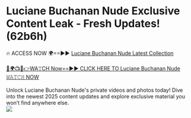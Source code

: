 # Luciane Buchanan Nude Exclusive Content Leak - Fresh Updates! (62b6h)

🔥 ACCESS NOW 🌍==►► <a href="https://tinyurl.com/yc657z5k" rel="nofollow">Luciane Buchanan Nude Latest Collection</a>
<br><br>
[🔴🌍📺📱👉WA𝚃CH Now==►► CLICK HERE TO Luciane Buchanan Nude 𝚆𝙰𝚃𝙲𝙷 NOW](https://tinyurl.com/yc657z5k)
<br><br>
Unlock Luciane Buchanan Nude's private videos and photos today! Dive into the newest 2025 content updates and explore exclusive material you won’t find anywhere else.
<br>
<a href="https://tinyurl.com/yc657z5k" rel="nofollow" data-target="animated-image.originalLink"><img src="https://camo.githubusercontent.com/8a4f000d20f83aca3bf7ec5f350d767afa0574a8a352519fd8cfa583a6f93a33/68747470733a2f2f692e696d6775722e636f6d2f644a486b345a712e676966" data-canonical-src="https://i.imgur.com/dJHk4Zq.gif" style="max-width: 100%; display: inline-block;" data-target="animated-image.originalImage"></a>
<br>
